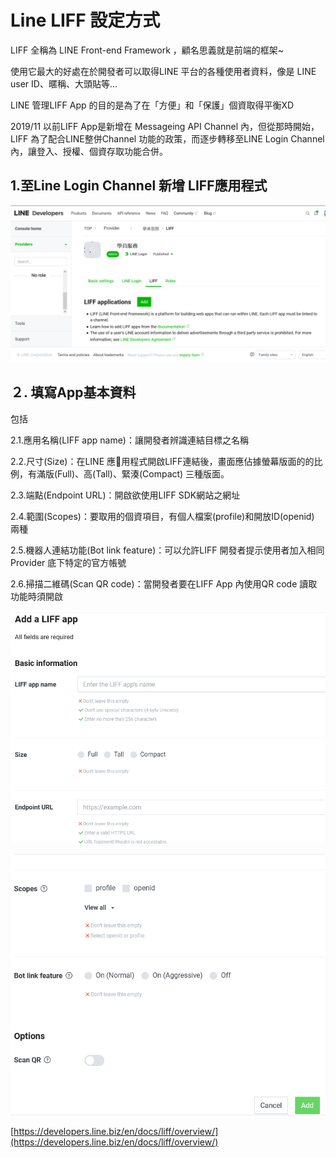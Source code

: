# Line LIFF 設定方式

LIFF 全稱為 LINE Front-end Framework ，顧名思義就是前端的框架\~

使用它最大的好處在於開發者可以取得LINE 平台的各種使用者資料，像是 LINE user ID、暱稱、大頭貼等...

LINE 管理LIFF App 的目的是為了在「方便」和「保護」個資取得平衡XD

2019/11 以前LIFF App是新增在 Messageing API Channel 內，但從那時開始，LIFF 為了配合LINE整併Channel 功能的政策，而逐步轉移至LINE Login Channel 內，讓登入、授權、個資存取功能合併。

## 1.至Line Login Channel 新增 LIFF應用程式

![](../.gitbook/assets/liffLineLogin.png)

## ２. 填寫App基本資料

包括

2.1.應用名稱(LIFF app name)：讓開發者辨識連結目標之名稱

2.2.尺寸(Size)：在LINE 應用程式開啟LIFF連結後，畫面應佔據螢幕版面的的比例，有滿版(Full)、高(Tall)、緊湊(Compact) 三種版面。

2.3.端點(Endpoint URL)：開啟欲使用LIFF SDK網站之網址

2.4.範圍(Scopes)：要取用的個資項目，有個人檔案(profile)和開放ID(openid) 兩種

2.5.機器人連結功能(Bot link feature)：可以允許LIFF 開發者提示使用者加入相同Provider 底下特定的官方帳號

2.6.掃描二維碼(Scan QR code)：當開發者要在LIFF App 內使用QR code 讀取功能時須開啟

![](<../.gitbook/assets/image (3).png>)

![](<../.gitbook/assets/image (4).png>)

[https://developers.line.biz/en/docs/liff/overview/](https://developers.line.biz/en/docs/liff/overview/)
